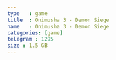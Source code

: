 ```yaml
---
type   : game
title  : Onimusha 3 - Demon Siege
name   : Onimusha 3 - Demon Siege
categories: [game]
telegram : 1295
size : 1.5 GB
---
```




